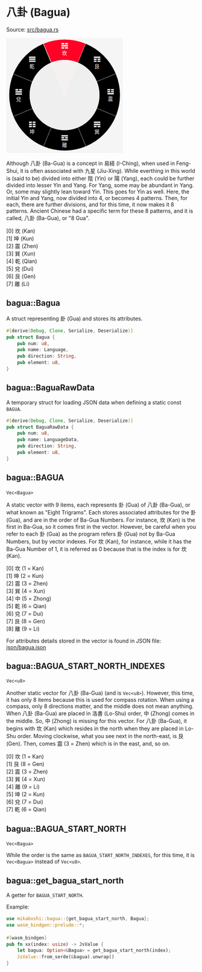 # 八卦 (Bagua)

Source: [src/bagua.rs](../src/bagua.rs)

![sample_bagua](./sample_bagua.png)

Although 八卦 (Ba-Gua) is a concept in 易経 (I-Ching),
when used in Feng-Shui, it is often associated with 九星 (Jiu-Xing).
While everthing in this world is (said to be) divided into either 陰 (Yin)
or 陽 (Yang), each could be further divided into lesser Yin and Yang.
For Yang, some may be abundant in Yang. Or, some may slightly lean toward Yin.
This goes for Yin as well. Here, the initial Yin and Yang,
now divided into 4, or becomes 4 patterns. Then, for each,
there are further divisions, and for this time, it now makes it 8 patterns.
Ancient Chinese had a specific term for these 8 patterns,
and it is called, 八卦 (Ba-Gua), or "8 Gua".

[0] 坎 (Kan)  
[1] 坤 (Kun)  
[2] 震 (Zhen)  
[3] 巽 (Xun)  
[4] 乾 (Qian)  
[5] 兌 (Dui)  
[6] 艮 (Gen)  
[7] 離 (Li)  


## bagua::Bagua

A struct representing 卦 (Gua) and stores its attributes.

```rust
#[derive(Debug, Clone, Serialize, Deserialize)]
pub struct Bagua {
    pub num: u8,
    pub name: Language,
    pub direction: String,
    pub element: u8,
}
```

## bagua::BaguaRawData

A temporary struct for loading JSON data when defining a static const `BAGUA`.

```rust
#[derive(Debug, Clone, Serialize, Deserialize)]
pub struct BaguaRawData {
    pub num: u8,
    pub name: LanguageData,
    pub direction: String,
    pub element: u8,
}
```

## bagua::BAGUA

`Vec<Bagua>`
 
A static vector with 9 items, each represents 卦 (Gua) of 八卦 (Ba-Gua),
or what known as "Eight Trigrams". Each stores associated attributes
for the 卦 (Gua), and are in the order of Ba-Gua Numbers. For instance,
坎 (Kan) is the first in Ba-Gua, so it comes first in the vector.
However, be careful when you refer to each 卦 (Gua) as the program
refers 卦 (Gua) not by Ba-Gua Numbers, but by vector indexes.
For 坎 (Kan), for instance, while it has the Ba-Gua Number of 1,
it is referred as 0 because that is the index is for 坎 (Kan).

[0] 坎 (1 = Kan)  
[1] 坤 (2 = Kun)  
[2] 震 (3 = Zhen)  
[3] 巽 (4 = Xun)  
[4] 中 (5 = Zhong)  
[5] 乾 (6 = Qian)  
[6] 兌 (7 = Dui)  
[7] 艮 (8 = Gen)  
[8] 離 (9 = Li)  
 
For attributes details stored in the vector is found in JSON file:
[json/bagua.json](../json/bagua.json)

## bagua::BAGUA_START_NORTH_INDEXES

`Vec<u8>`
 
Another static vector for 八卦 (Ba-Gua) (and is `Vec<u8>`).
However, this time, it has only 8 items because this is used
for compass rotation. When using a compass, only 8 directions matter,
and the middle does not mean anything. When 八卦 (Ba-Gua) are
placed in 洛書 (Lo-Shu) order, 中 (Zhong) comes in the middle.
So, 中 (Zhong) is missing for this vector. For 八卦 (Ba-Gua),
it begins with 坎 (Kan) which resides in the north
when they are placed in Lo-Shu order. Moving clockwise,
what you see next in the north-east, is 艮 (Gen).
Then, comes 震 (3 = Zhen) which is in the east, and, so on.

[0] 坎 (1 = Kan)  
[1] 艮 (8 = Gen)  
[2] 震 (3 = Zhen)  
[3] 巽 (4 = Xun)  
[4] 離 (9 = Li)  
[5] 坤 (2 = Kun)  
[6] 兌 (7 = Dui)  
[7] 乾 (6 = Qian)  

## bagua::BAGUA_START_NORTH

`Vec<Bagua>`

While the order is the same as `BAGUA_START_NORTH_INDEXES`,
for this time, it is `Vec<Bagua>` instead of `Vec<u8>`.

## bagua::get_bagua_start_north

A getter for `BAGUA_START_NORTH`.

Example:
```rust
use mikaboshi::bagua::{get_bagua_start_north, Bagua};
use wasm_bindgen::prelude::*;

#[wasm_bindgen]
pub fn xx(index: usize) -> JsValue {
    let bagua: Option<&Bagua> = get_bagua_start_north(index);
    JsValue::from_serde(&bagua).unwrap()
}
```
